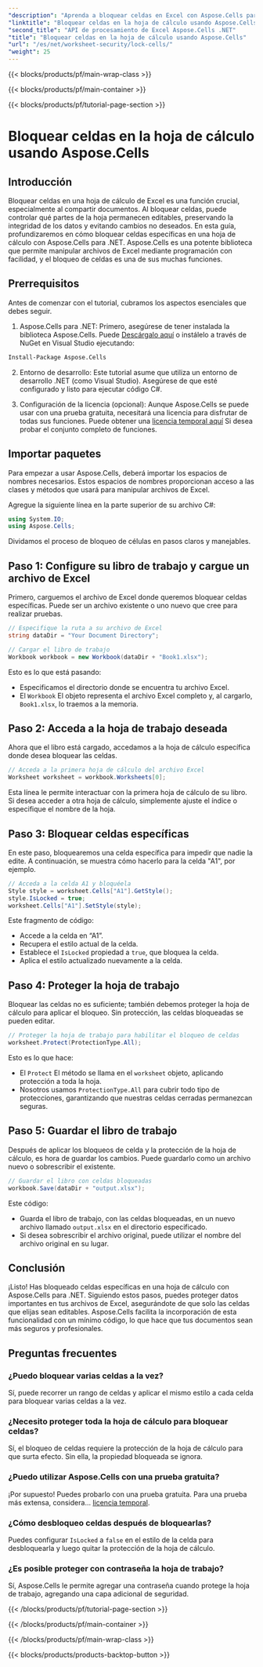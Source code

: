 ```yaml
---
"description": "Aprenda a bloquear celdas en Excel con Aspose.Cells para .NET con esta guía paso a paso. Proteja sus datos con ejemplos de código detallados e instrucciones sencillas."
"linktitle": "Bloquear celdas en la hoja de cálculo usando Aspose.Cells"
"second_title": "API de procesamiento de Excel Aspose.Cells .NET"
"title": "Bloquear celdas en la hoja de cálculo usando Aspose.Cells"
"url": "/es/net/worksheet-security/lock-cells/"
"weight": 25
---
```


{{< blocks/products/pf/main-wrap-class >}}

{{< blocks/products/pf/main-container >}}

{{< blocks/products/pf/tutorial-page-section >}}

# Bloquear celdas en la hoja de cálculo usando Aspose.Cells

## Introducción
Bloquear celdas en una hoja de cálculo de Excel es una función crucial, especialmente al compartir documentos. Al bloquear celdas, puede controlar qué partes de la hoja permanecen editables, preservando la integridad de los datos y evitando cambios no deseados. En esta guía, profundizaremos en cómo bloquear celdas específicas en una hoja de cálculo con Aspose.Cells para .NET. Aspose.Cells es una potente biblioteca que permite manipular archivos de Excel mediante programación con facilidad, y el bloqueo de celdas es una de sus muchas funciones.

## Prerrequisitos

Antes de comenzar con el tutorial, cubramos los aspectos esenciales que debes seguir.

1. Aspose.Cells para .NET: Primero, asegúrese de tener instalada la biblioteca Aspose.Cells. Puede [Descárgalo aquí](https://releases.aspose.com/cells/net/) o instálelo a través de NuGet en Visual Studio ejecutando:

```bash
Install-Package Aspose.Cells
```

2. Entorno de desarrollo: Este tutorial asume que utiliza un entorno de desarrollo .NET (como Visual Studio). Asegúrese de que esté configurado y listo para ejecutar código C#.

3. Configuración de la licencia (opcional): Aunque Aspose.Cells se puede usar con una prueba gratuita, necesitará una licencia para disfrutar de todas sus funciones. Puede obtener una [licencia temporal aquí](https://purchase.aspose.com/temporary-license/) Si desea probar el conjunto completo de funciones.


## Importar paquetes

Para empezar a usar Aspose.Cells, deberá importar los espacios de nombres necesarios. Estos espacios de nombres proporcionan acceso a las clases y métodos que usará para manipular archivos de Excel.

Agregue la siguiente línea en la parte superior de su archivo C#:

```csharp
using System.IO;
using Aspose.Cells;
```

Dividamos el proceso de bloqueo de células en pasos claros y manejables.

## Paso 1: Configure su libro de trabajo y cargue un archivo de Excel

Primero, carguemos el archivo de Excel donde queremos bloquear celdas específicas. Puede ser un archivo existente o uno nuevo que cree para realizar pruebas.

```csharp
// Especifique la ruta a su archivo de Excel
string dataDir = "Your Document Directory";

// Cargar el libro de trabajo
Workbook workbook = new Workbook(dataDir + "Book1.xlsx");
```

Esto es lo que está pasando:
- Especificamos el directorio donde se encuentra tu archivo Excel.
- El `Workbook` El objeto representa el archivo Excel completo y, al cargarlo, `Book1.xlsx`, lo traemos a la memoria.

## Paso 2: Acceda a la hoja de trabajo deseada

Ahora que el libro está cargado, accedamos a la hoja de cálculo específica donde desea bloquear las celdas.

```csharp
// Acceda a la primera hoja de cálculo del archivo Excel
Worksheet worksheet = workbook.Worksheets[0];
```

Esta línea le permite interactuar con la primera hoja de cálculo de su libro. Si desea acceder a otra hoja de cálculo, simplemente ajuste el índice o especifique el nombre de la hoja.

## Paso 3: Bloquear celdas específicas

En este paso, bloquearemos una celda específica para impedir que nadie la edite. A continuación, se muestra cómo hacerlo para la celda "A1", por ejemplo.

```csharp
// Acceda a la celda A1 y bloquéela
Style style = worksheet.Cells["A1"].GetStyle();
style.IsLocked = true;
worksheet.Cells["A1"].SetStyle(style);
```

Este fragmento de código:
- Accede a la celda en “A1”.
- Recupera el estilo actual de la celda.
- Establece el `IsLocked` propiedad a `true`, que bloquea la celda.
- Aplica el estilo actualizado nuevamente a la celda.

## Paso 4: Proteger la hoja de trabajo

Bloquear las celdas no es suficiente; también debemos proteger la hoja de cálculo para aplicar el bloqueo. Sin protección, las celdas bloqueadas se pueden editar.

```csharp
// Proteger la hoja de trabajo para habilitar el bloqueo de celdas
worksheet.Protect(ProtectionType.All);
```

Esto es lo que hace:
- El `Protect` El método se llama en el `worksheet` objeto, aplicando protección a toda la hoja.
- Nosotros usamos `ProtectionType.All` para cubrir todo tipo de protecciones, garantizando que nuestras celdas cerradas permanezcan seguras.

## Paso 5: Guardar el libro de trabajo

Después de aplicar los bloqueos de celda y la protección de la hoja de cálculo, es hora de guardar los cambios. Puede guardarlo como un archivo nuevo o sobrescribir el existente.

```csharp
// Guardar el libro con celdas bloqueadas
workbook.Save(dataDir + "output.xlsx");
```

Este código:
- Guarda el libro de trabajo, con las celdas bloqueadas, en un nuevo archivo llamado `output.xlsx` en el directorio especificado.
- Si desea sobrescribir el archivo original, puede utilizar el nombre del archivo original en su lugar.


## Conclusión

¡Listo! Has bloqueado celdas específicas en una hoja de cálculo con Aspose.Cells para .NET. Siguiendo estos pasos, puedes proteger datos importantes en tus archivos de Excel, asegurándote de que solo las celdas que elijas sean editables. Aspose.Cells facilita la incorporación de esta funcionalidad con un mínimo código, lo que hace que tus documentos sean más seguros y profesionales.


## Preguntas frecuentes

### ¿Puedo bloquear varias celdas a la vez?
Sí, puede recorrer un rango de celdas y aplicar el mismo estilo a cada celda para bloquear varias celdas a la vez.

### ¿Necesito proteger toda la hoja de cálculo para bloquear celdas?
Sí, el bloqueo de celdas requiere la protección de la hoja de cálculo para que surta efecto. Sin ella, la propiedad bloqueada se ignora.

### ¿Puedo utilizar Aspose.Cells con una prueba gratuita?
¡Por supuesto! Puedes probarlo con una prueba gratuita. Para una prueba más extensa, considera... [licencia temporal](https://purchase.aspose.com/temporary-license/).

### ¿Cómo desbloqueo celdas después de bloquearlas?
Puedes configurar `IsLocked` a `false` en el estilo de la celda para desbloquearla y luego quitar la protección de la hoja de cálculo.

### ¿Es posible proteger con contraseña la hoja de trabajo?
Sí, Aspose.Cells le permite agregar una contraseña cuando protege la hoja de trabajo, agregando una capa adicional de seguridad.


{{< /blocks/products/pf/tutorial-page-section >}}

{{< /blocks/products/pf/main-container >}}

{{< /blocks/products/pf/main-wrap-class >}}

{{< blocks/products/products-backtop-button >}}